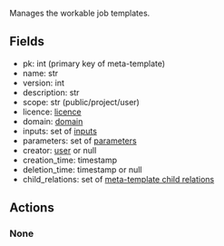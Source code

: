 Manages the workable job templates.

## Fields

  * pk: int (primary key of meta-template)
  * name: str
  * version: int
  * description: str
  * scope: str (public/project/user)
  * licence: [licence](licenses.md)
  * domain: [domain](domains.md)
  * inputs: set of [inputs](inputs.md)
  * parameters: set of [parameters](parameters.md)
  * creator: [user](users.md) or null
  * creation_time: timestamp
  * deletion_time: timestamp or null
  * child_relations: set of [meta-template child relations](meta_template_child_relations.md)

## Actions

### None
